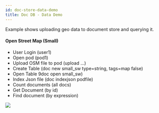 ```yaml
---
id: doc-store-data-demo
title: Doc DB - Data Demo
---
```


Example shows uploading geo data to document store and querying it.

#### Open Street Map (Small)

- User Login (user1)
- Open pod (pod1)
- Upload OSM file to pod (upload ...)
- Create Table (doc new small_sw type=string, tags=map false)
- Open Table 9doc open small_sw)
- Index Json file (doc indexjson podfile)
- Count documents (all docs)
- Get Document (by id)
- Find document (by expression)

[![](https://j.gifs.com/MwRyrQ.gif)](https://gateway.ethswarm.org/access/62c7fbfb9c0b65385d2c3fbd3c9a0466b59116b7d05a8d3c75a2b72b7f7fcca7)
